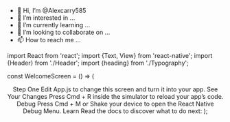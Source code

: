 - 👋 Hi, I’m @Alexcarry585
- 👀 I’m interested in ...
- 🌱 I’m currently learning ...
- 💞️ I’m looking to collaborate on ...
- 📫 How to reach me ...

<!---
Alexcarry585/Alexcarry585 is a ✨ special ✨ repository because its `README.md` (this file) appears on your GitHub profile.
You can click the Preview link to take a look at your changes.
--->
import React from 'react';
import {Text, View} from 'react-native';
import {Header} from './Header';
import {heading} from './Typography';

const WelcomeScreen = () => (
  <View>
    <Header title="Welcome to React Native"/>
    <Text style={heading}>Step One</Text>
    <Text>
      Edit App.js to change this screen and turn it
      into your app.
    </Text>
    <Text style={heading}>See Your Changes</Text>
    <Text>
      Press Cmd + R inside the simulator to reload
      your app’s code.
    </Text>
    <Text style={heading}>Debug</Text>
    <Text>
      Press Cmd + M or Shake your device to open the
      React Native Debug Menu.
    </Text>
    <Text style={heading}>Learn</Text>
    <Text>
      Read the docs to discover what to do next:
    </Text>
   </View>
);
